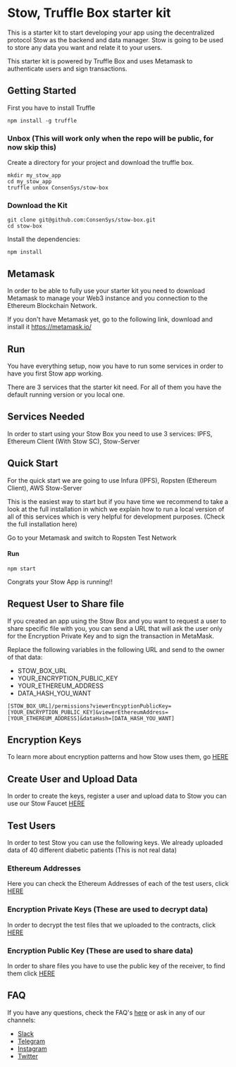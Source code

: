# Stow, Truffle Box starter kit

This is a starter kit to start developing your app using the decentralized protocol Stow as the backend and data manager. Stow is going to be used to store any data you want and relate it to your users.

This starter kit is powered by Truffle Box and uses Metamask to authenticate users and sign transactions.



## Getting Started

First you have to install Truffle

```
npm install -g truffle
```



### Unbox (This will work only when the repo will be public, for now skip this)

Create a directory for your project and download the truffle box.

```
mkdir my_stow_app
cd my_stow_app
truffle unbox ConsenSys/stow-box
```



### Download the Kit

```
git clone git@github.com:ConsenSys/stow-box.git
cd stow-box
```

Install the dependencies:

```
npm install
```



## Metamask

In order to be able to fully use your starter kit you need to download Metamask to manage your Web3 instance and you connection to the Ethereum Blockchain Network.

If you don't have Metamask yet, go to the following link, download and install it https://metamask.io/



## Run

You have everything setup, now you have to run some services in order to have you first Stow app working.

There are 3 services that the starter kit need. For all of them you have the default running version or you local one.



## Services Needed

In order to start using your Stow Box you need to use 3 services: IPFS, Ethereum Client (With Stow SC), Stow-Server



## Quick Start

For the quick start we are going to use Infura (IPFS), Ropsten (Ethereum Client), AWS Stow-Server

This is the easiest way to start but if you have time we recommend to take a look at the full installation in which we explain how to run a local version of all of this services which is very helpful for development purposes. (Check the full installation here)


Go to your Metamask and switch to Ropsten Test Network

#### Run

```
npm start
```

Congrats your Stow App is running!!



## Request User to Share file

If you created an app using the Stow Box and you want to request a user to share specific file with you, you can send a URL that will ask the user only for the Encryption Private Key and to sign the transaction in MetaMask.

Replace the following variables in the following URL and send to the owner of that data:

- STOW_BOX_URL
- YOUR_ENCRYPTION_PUBLIC_KEY
- YOUR_ETHEREUM_ADDRESS
- DATA_HASH_YOU_WANT

```
[STOW_BOX_URL]/permissions?viewerEncyptionPublicKey=[YOUR_ENCRYPTION_PUBLIC_KEY]&viewerEthereumAddress=[YOUR_ETHEREUM_ADDRESS]&dataHash=[DATA_HASH_YOU_WANT]
```

## Encryption Keys

To learn more about encryption patterns and how Stow uses them, go [HERE](https://github.com/ConsenSys/stow-resources/blob/master/KEYS.md)



## Create User and Upload Data

In order to create the keys, register a user and upload data to Stow you can use our Stow Faucet [HERE](https://faucet.ropsten.stow-protocol.com/)



## Test Users

In order to test Stow you can use the following keys. We already uploaded data of 40 different diabetic patients (This is not real data)



### **Ethereum Address**es

Here you can check the Ethereum Addresses of each of the test users, click [HERE](TestEthereumAddresses.md)



### **Encryption Private Keys** (These are used to decrypt data)

In order to decrypt the test files that we uploaded to the contracts, click [HERE](TestEncryptionPrivateKeys.md)



### **Encryption Public Key** (These are used to share data)

In order to share files you have to use the public key of the receiver, to find them click [HERE](TestEncryptionPublicKeys.md)



## FAQ

If you have any questions, check the FAQ's [here](FAQ.md) or ask in any of our channels:

- [Slack](http://bit.ly/StowProtocolSlack) 
- [Telegram](https://t.me/linnia)
- [Instagram](https://www.instagram.com/stow.protocol/)
- [Twitter](https://twitter.com/StowProtocol)

